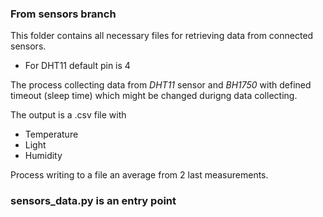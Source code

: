 ### From sensors branch
This folder contains all necessary files for retrieving data from connected sensors.
* For DHT11 default pin is 4

The process collecting data from *DHT11* sensor and *BH1750* with defined timeout (sleep time)
which might be changed durigng data collecting.

The output is a .csv file with 
* Temperature
* Light
* Humidity

Process writing to a file an average from 2 last measurements.

### sensors_data.py is an entry point

